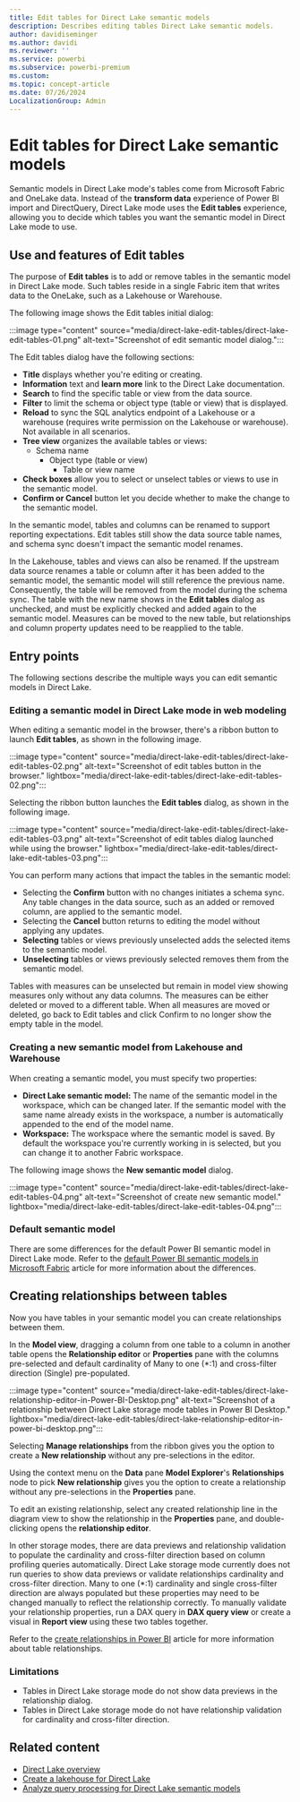 ```yaml
---
title: Edit tables for Direct Lake semantic models
description: Describes editing tables Direct Lake semantic models.
author: davidiseminger 
ms.author: davidi
ms.reviewer: ''
ms.service: powerbi
ms.subservice: powerbi-premium
ms.custom:
ms.topic: concept-article
ms.date: 07/26/2024
LocalizationGroup: Admin
---
```

# Edit tables for Direct Lake semantic models

Semantic models in Direct Lake mode's tables come from Microsoft Fabric and OneLake data. Instead of the **transform data** experience of Power BI import and DirectQuery, Direct Lake mode uses the **Edit tables** experience, allowing you to decide which tables you want the semantic model in Direct Lake mode to use.

## Use and features of Edit tables

The purpose of **Edit tables** is to add or remove tables in the semantic model in Direct Lake mode. Such tables reside in a single Fabric item that writes data to the OneLake, such as a Lakehouse or Warehouse. 

The following image shows the Edit tables initial dialog:

:::image type="content" source="media/direct-lake-edit-tables/direct-lake-edit-tables-01.png" alt-text="Screenshot of edit semantic model dialog.":::

The Edit tables dialog have the following sections:

* **Title** displays whether you're editing or creating.
* **Information** text and **learn more** link to the Direct Lake documentation.
* **Search** to find the specific table or view from the data source.
* **Filter** to limit the schema or object type (table or view) that is displayed.
* **Reload** to sync the SQL analytics endpoint of a Lakehouse or a warehouse (requires write permission on the Lakehouse or warehouse). Not available in all scenarios.
* **Tree view** organizes the available tables or views:
    * Schema name
        * Object type (table or view)
            * Table or view name
* **Check boxes** allow you to select or unselect tables or views to use in the semantic model.
* **Confirm or Cancel** button let you decide whether to make the change to the semantic model.


In the semantic model, tables and columns can be renamed to support reporting expectations. Edit tables still show the data source table names, and schema sync doesn't impact the semantic model renames. 

In the Lakehouse, tables and views can also be renamed. If the upstream data source renames a table or column after it has been added to the semantic model, the semantic model will still reference the previous name. Consequently, the table will be removed from the model during the schema sync. The table with the new name shows in the **Edit tables** dialog as unchecked, and must be explicitly checked and added again to the semantic model. Measures can be moved to the new table, but relationships and column property updates need to be reapplied to the table. 

## Entry points

The following sections describe the multiple ways you can edit semantic models in Direct Lake. 

### Editing a semantic model in Direct Lake mode in web modeling

When editing a semantic model in the browser, there's a ribbon button to launch **Edit tables**, as shown in the following image. 

:::image type="content" source="media/direct-lake-edit-tables/direct-lake-edit-tables-02.png" alt-text="Screenshot of edit tables button in the browser." lightbox="media/direct-lake-edit-tables/direct-lake-edit-tables-02.png":::

Selecting the ribbon button launches the **Edit tables** dialog, as shown in the following image.

:::image type="content" source="media/direct-lake-edit-tables/direct-lake-edit-tables-03.png" alt-text="Screenshot of edit tables dialog launched while using the browser." lightbox="media/direct-lake-edit-tables/direct-lake-edit-tables-03.png":::

You can perform many actions that impact the tables in the semantic model:

* Selecting the **Confirm** button with no changes initiates a schema sync. Any table changes in the data source, such as an added or removed column, are applied to the semantic model.
* Selecting the **Cancel** button returns to editing the model without applying any updates.
* **Selecting** tables or views previously unselected adds the selected items to the semantic model.
* **Unselecting** tables or views previously selected removes them from the semantic model.

Tables with measures can be unselected but remain in model view showing measures only without any data columns. The measures can be either deleted or moved to a different table. When all measures are moved or deleted, go back to Edit tables and click Confirm to no longer show the empty table in the model.

### Creating a new semantic model from Lakehouse and Warehouse

When creating a semantic model, you must specify two properties:

* **Direct Lake semantic model:** The name of the semantic model in the workspace, which can be changed later. If the semantic model with the same name already exists in the workspace, a number is automatically appended to the end of the model name.
* **Workspace:** The workspace where the semantic model is saved. By default the workspace you're currently working in is selected, but you can change it to another Fabric workspace.

The following image shows the **New semantic model** dialog.

:::image type="content" source="media/direct-lake-edit-tables/direct-lake-edit-tables-04.png" alt-text="Screenshot of create new semantic model." lightbox="media/direct-lake-edit-tables/direct-lake-edit-tables-04.png":::


### Default semantic model

There are some differences for the default Power BI semantic model in Direct Lake mode. Refer to the [default Power BI semantic models in Microsoft Fabric](/fabric/data-warehouse/semantic-models) article for more information about the differences.

## Creating relationships between tables

Now you have tables in your semantic model you can create relationships between them. 

In the **Model view**, dragging a column from one table to a column in another table opens the **Relationship editor** or **Properties** pane with the columns pre-selected and default cardinality of Many to one (*:1) and cross-filter direction (Single) pre-populated. 

:::image type="content" source="media/direct-lake-edit-tables/direct-lake-relationship-editor-in-Power-BI-Desktop.png" alt-text="Screenshot of a relationship between Direct Lake storage mode tables in Power BI Desktop." lightbox="media/direct-lake-edit-tables/direct-lake-relationship-editor-in-power-bi-desktop.png":::

Selecting **Manage relationships** from the ribbon gives you the option to create a **New relationship** without any pre-selections in the editor. 

Using the context menu on the **Data** pane **Model Explorer**'s **Relationships** node to pick **New relationship** gives you the option to create a relationship without any pre-selections in the **Properties** pane. 

To edit an existing relationship, select any created relationship line in the diagram view to show the relationship in the **Properties** pane, and double-clicking opens the **relationship editor**.

In other storage modes, there are data previews and relationship validation to populate the cardinality and cross-filter direction based on column profiling queries automatically. Direct Lake storage mode currently does not run queries to show data previews or validate relationships cardinality and cross-filter direction. Many to one (*:1) cardinality and single cross-filter direction are always populated but these properties may need to be changed manually to reflect the relationship correctly. To manually validate your relationship properties, run a DAX query in **DAX query view** or create a visual in **Report view** using these two tables together.

Refer to the [create relationships in Power BI](/power-bi/transform-model/desktop-create-and-manage-relationships) article for more information about table relationships.

### Limitations
- Tables in Direct Lake storage mode do not show data previews in the relationship dialog.
- Tables in Direct Lake storage mode do not have relationship validation for cardinality and cross-filter direction.

## Related content

- [Direct Lake overview](../fundamentals/direct-lake-overview.md)
- [Create a lakehouse for Direct Lake](direct-lake-create-lakehouse.md)  
- [Analyze query processing for Direct Lake semantic models](direct-lake-analyze-query-processing.md)  

